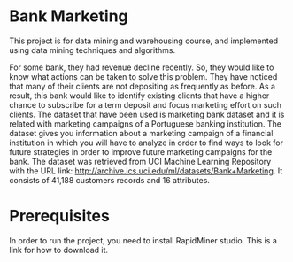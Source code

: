 # Bank Marketing
This project is for data mining and warehousing course, and implemented using data mining techniques and algorithms.

For some bank, they had revenue decline recently. So, they would like to know what actions can be taken to solve this problem.
They have noticed that many of their clients are not depositing as frequently as before.
As a result, this bank would like to identify existing clients that have a higher chance to subscribe for a term deposit and focus marketing effort on such clients.
The dataset that have been used is marketing bank dataset and it is related with marketing
campaigns of a Portuguese banking institution. The dataset gives you information about a
marketing campaign of a financial institution in which you will have to analyze in order to find
ways to look for future strategies in order to improve future marketing campaigns for the bank. The
dataset was retrieved from UCI Machine Learning Repository with the URL link:
http://archive.ics.uci.edu/ml/datasets/Bank+Marketing. It consists of 41,188 customers records and
16 attributes.

# Prerequisites
In order to run the project, you need to install RapidMiner studio. 
This is a link for how to download it.
